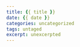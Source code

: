 ```yaml
---
title: {{ title }}
date: {{ date }}
categories: uncategorized
tags: untaged
excerpt: unexcerpted
---
```

